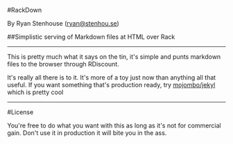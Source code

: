 #RackDown

By Ryan Stenhouse (<ryan@stenhou.se>)


##Simplistic serving of Markdown files at HTML over Rack

********

This is pretty much what it says on the tin, it's simple and punts markdown files to the browser through 
RDiscount.

It's really all there is to it. It's more of a toy just now than anything all that useful. If you want
something that's production ready, try [mojombo/jekyl][1] which is pretty cool

********

#License

You're free to do what you want with this as long as it's not for commercial gain. Don't use it in production
it will bite you in the ass.

[1]: https://github.com/mojombo/jekyll